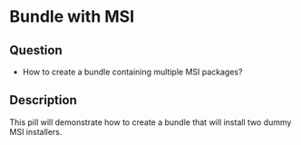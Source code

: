 # Bundle with MSI

## Question

- How to create a bundle containing multiple MSI packages?

## Description

This pill will demonstrate how to create a bundle that will install two dummy MSI installers.
